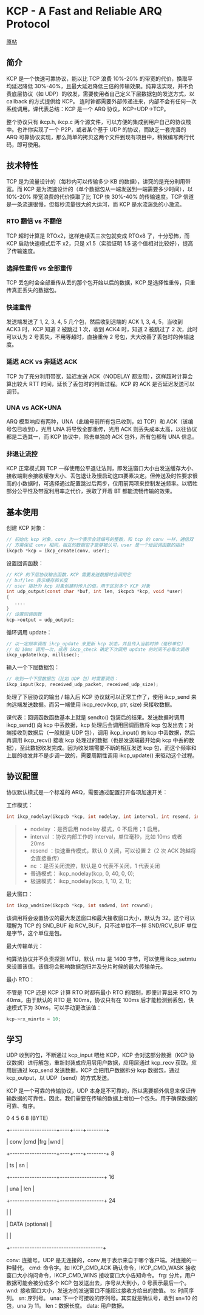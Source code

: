 # KCP - A Fast and Reliable ARQ Protocol

[原帖](https://github.com/skywind3000/kcp/blob/master/README.md)

## 简介

KCP 是一个快速可靠协议，能以比 TCP 浪费 10%-20% 的带宽的代价，换取平均延迟降低 30%-40%，且最大延迟降低三倍的传输效果。纯算法实现，并不负责底层协议（如 UDP）的收发，需要使用者自己定义下层数据包的发送方式，以 callback 的方式提供给 KCP。 连时钟都需要外部传递进来，内部不会有任何一次系统调用。课代表总结：KCP 是一个 ARQ 协议，KCP+UDP->TCP。

整个协议只有 ikcp.h, ikcp.c 两个源文件，可以方便的集成到用户自己的协议栈中。也许你实现了一个 P2P，或者某个基于 UDP 的协议，而缺乏一套完善的 ARQ 可靠协议实现，那么简单的拷贝这两个文件到现有项目中，稍微编写两行代码，即可使用。

## 技术特性

TCP 是为流量设计的（每秒内可以传输多少 KB 的数据），讲究的是充分利用带宽。而 KCP 是为流速设计的（单个数据包从一端发送到一端需要多少时间），以 10%-20% 带宽浪费的代价换取了比 TCP 快 30%-40% 的传输速度。TCP 信道是一条流速很慢，但每秒流量很大的大运河，而 KCP 是水流湍急的小激流。

### RTO 翻倍 vs 不翻倍

TCP 超时计算是 RTOx2，这样连续丢三次包就变成 RTOx8 了，十分恐怖，而 KCP 启动快速模式后不 x2，只是 x1.5（实验证明 1.5 这个值相对比较好），提高了传输速度。

### 选择性重传 vs 全部重传

TCP 丢包时会全部重传从丢的那个包开始以后的数据，KCP 是选择性重传，只重传真正丢失的数据包。

### 快速重传

发送端发送了 1, 2, 3, 4, 5 几个包，然后收到远端的 ACK 1, 3, 4, 5，当收到 ACK3 时，KCP 知道 2 被跳过 1 次，收到 ACK4 时，知道 2 被跳过了 2 次，此时可以认为 2 号丢失，不用等超时，直接重传 2 号包，大大改善了丢包时的传输速度。

### 延迟 ACK vs 非延迟 ACK

TCP 为了充分利用带宽，延迟发送 ACK（NODELAY 都没用），这样超时计算会算出较大 RTT 时间，延长了丢包时的判断过程。KCP 的 ACK 是否延迟发送可以调节。

### UNA vs ACK+UNA

ARQ 模型响应有两种，UNA（此编号前所有包已收到，如 TCP）和 ACK（该编号包已收到），光用 UNA 将导致全部重传，光用 ACK 则丢失成本太高，以往协议都是二选其一，而 KCP 协议中，除去单独的 ACK 包外，所有包都有 UNA 信息。

### 非退让流控

KCP 正常模式同 TCP 一样使用公平退让法则，即发送窗口大小由发送缓存大小、接收端剩余接收缓存大小、丢包退让及慢启动这四要素决定。但传送及时性要求很高的小数据时，可选择通过配置跳过后两步，仅用前两项来控制发送频率。以牺牲部分公平性及带宽利用率之代价，换取了开着 BT 都能流畅传输的效果。

## 基本使用

创建 KCP 对象：

```c
// 初始化 kcp 对象，conv 为一个表示会话编号的整数，和 tcp 的 conv 一样，通信双
// 方需保证 conv 相同，相互的数据包才能够被认可，user 是一个给回调函数的指针
ikcpcb *kcp = ikcp_create(conv, user);
```

设置回调函数：

```c
// KCP 的下层协议输出函数，KCP 需要发送数据时会调用它
// buf/len 表示缓存和长度
// user 指针为 kcp 对象创建时传入的值，用于区别多个 KCP 对象
int udp_output(const char *buf, int len, ikcpcb *kcp, void *user)
{
   ....
}
// 设置回调函数
kcp->output = udp_output;
```

循环调用 update：

```c
// 以一定频率调用 ikcp_update 来更新 kcp 状态，并且传入当前时钟（毫秒单位）
// 如 10ms 调用一次，或用 ikcp_check 确定下次调用 update 的时间不必每次调用
ikcp_update(kcp, millisec);
```

输入一个下层数据包：

```c
// 收到一个下层数据包（比如 UDP 包）时需要调用：
ikcp_input(kcp, received_udp_packet, received_udp_size);
```

处理了下层协议的输出 / 输入后 KCP 协议就可以正常工作了，使用 ikcp_send 来向远端发送数据。而另一端使用 ikcp_recv(kcp, ptr, size) 来接收数据。

课代表：回调函数函数基本上就是 sendto() 包装后的结果。发送数据时调用 ikcp_send() 向 kcp 中丢数据，kcp 处理后会调用回调函数将 kcp 包发出去；对端接收到数据后（一般就是 UDP 包），调用 ikcp_input() 向 kcp 中丢数据，然后再调用 ikcp_recv() 接收 kcp 处理过的数据（也是发送端最开始向 kcp 中丢的数据），至此数据收发完成。因为收发端需要不断的相互发送 kcp 包，而这个频率和上层的收发并不是步调一致的，需要周期性调用 ikcp_update() 来驱动这个过程。

## 协议配置

协议默认模式是一个标准的 ARQ，需要通过配置打开各项加速开关：

工作模式：

```c
int ikcp_nodelay(ikcpcb *kcp, int nodelay, int interval, int resend, int nc)
```

>- nodelay ：是否启用 nodelay 模式，0 不启用；1 启用。
>- interval ：协议内部工作的 interval，单位毫秒，比如 10ms 或者 20ms
>- resend ：快速重传模式，默认 0 关闭，可以设置 2（2 次 ACK 跨越将会直接重传）
>- nc ：是否关闭流控，默认是 0 代表不关闭，1 代表关闭
>- 普通模式： ikcp_nodelay(kcp, 0, 40, 0, 0);
>- 极速模式： ikcp_nodelay(kcp, 1, 10, 2, 1);

最大窗口：

```c
int ikcp_wndsize(ikcpcb *kcp, int sndwnd, int rcvwnd);
```

该调用将会设置协议的最大发送窗口和最大接收窗口大小，默认为 32。这个可以理解为 TCP 的 SND_BUF 和 RCV_BUF，只不过单位不一样 SND/RCV_BUF 单位是字节，这个单位是包。

最大传输单元：

纯算法协议并不负责探测 MTU，默认 mtu 是 1400 字节，可以使用 ikcp_setmtu 来设置该值。该值将会影响数据包归并及分片时候的最大传输单元。

最小 RTO：

不管是 TCP 还是 KCP 计算 RTO 时都有最小 RTO 的限制，即便计算出来 RTO 为 40ms，由于默认的 RTO 是 100ms，协议只有在 100ms 后才能检测到丢包，快速模式下为 30ms，可以手动更改该值：

```c
kcp->rx_minrto = 10;
```

## 学习

UDP 收到的包，不断通过 kcp_input 喂给 KCP，KCP 会对这部分数据（KCP 协议数据）进行解包，重新封装成应用层用户数据，应用层通过 kcp_recv 获取。应用层通过 kcp_send 发送数据，KCP 会把用户数据拆分 kcp 数据包，通过 kcp_output，以 UDP（send）的方式发送。

KCP 是一个可靠的传输协议，UDP 本身是不可靠的，所以需要额外信息来保证传输数据的可靠性。因此，我们需要在传输的数据上增加一个包头。用于确保数据的可靠、有序。

0                    4    5    6         8 (BYTE)

+-------------------+----+----+--------+

|       conv        |cmd |frg |wnd     |

+-------------------+----+----+--------+ 8

|         ts        |        sn        |

+-------------------+------------------+ 16

|         una       |        len       |

+-------------------+------------------+ 24

|                                      |

|            DATA (optional)           |

|                                      |

+--------------------------------------+

conv: 连接号。UDP 是无连接的，conv 用于表示来自于哪个客户端。对连接的一种替代。
cmd: 命令字。如 IKCP_CMD_ACK 确认命令，IKCP_CMD_WASK 接收窗口大小询问命令，IKCP_CMD_WINS 接收窗口大小告知命令。
frg: 分片，用户数据可能会被分成多个 KCP 包发送出去，序号从大到小，0 号表示最后一个。
wnd: 接收窗口大小，发送方的发送窗口不能超过接收方给出的数值。
ts: 时间序列。
sn: 序列号。
una: 下一个可接收的序列号。其实就是确认号，收到 sn=10 的包，una 为 11。
len：数据长度。
data: 用户数据。
